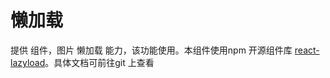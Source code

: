 # 懒加载
提供 组件，图片 懒加载 能力，该功能使用。本组件使用npm 开源组件库 [react-lazyload](https://github.com/twobin/react-lazyload)。具体文档可前往git 上查看